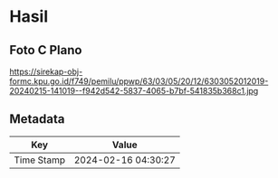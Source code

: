 # Hasil

## Foto C Plano

https://sirekap-obj-formc.kpu.go.id/f749/pemilu/ppwp/63/03/05/20/12/6303052012019-20240215-141019--f942d542-5837-4065-b7bf-541835b368c1.jpg


## Metadata

| Key        | Value               |
| ---------- | ------------------- |
| Time Stamp | 2024-02-16 04:30:27 |



